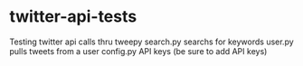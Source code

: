 # twitter-api-tests
Testing twitter api calls thru tweepy
search.py searchs for keywords
user.py pulls tweets from a user
config.py API keys (be sure to add API keys)
